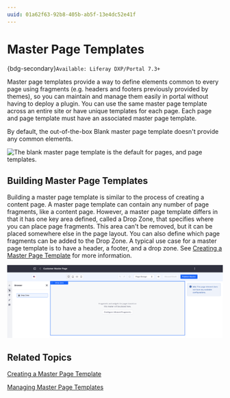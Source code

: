 ```yaml
---
uuid: 01a62f63-92b8-405b-ab5f-13e4dc52e41f
---
```

# Master Page Templates

{bdg-secondary}`Available: Liferay DXP/Portal 7.3+`

Master page templates provide a way to define elements common to every page using fragments (e.g. headers and footers previously provided by themes), so you can maintain and manage them easily in portal without having to deploy a plugin. You can use the same master page template across an entire site or have unique templates for each page. Each page and page template must have an associated master page template.

By default, the out-of-the-box Blank master page template doesn't provide any common elements.

![The blank master page template is the default for pages, and page templates.](./master-page-templates/images/01.png)

## Building Master Page Templates

Building a master page template is similar to the process of creating a content page. A master page template can contain any number of page fragments, like a content page. However, a master page template differs in that it has one key area defined, called a Drop Zone, that specifies where you can place page fragments. This area can't be removed, but it can be placed somewhere else in the page layout. You can also define which page fragments can be added to the Drop Zone. A typical use case for a master page template is to have a header, a footer, and a drop zone. See [Creating a Master Page Template](./creating-a-master-page-template.md) for more information.

![A typical use case for a master page template has a header, a drop zone, and a footer](./master-page-templates/images/02.png)

## Related Topics

[Creating a Master Page Template](./creating-a-master-page-template.md)

[Managing Master Page Templates](./managing-master-page-templates.md)

